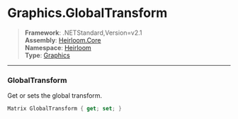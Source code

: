 # Graphics.GlobalTransform

> **Framework**: .NETStandard,Version=v2.1  
> **Assembly**: [Heirloom.Core][0]  
> **Namespace**: [Heirloom][0]  
> **Type**: [Graphics][1]

--------------------------------------------------------------------------------

### GlobalTransform

Get or sets the global transform.

```cs
Matrix GlobalTransform { get; set; }
```

[0]: ../Heirloom.Core.md
[1]: Heirloom.Graphics.md
